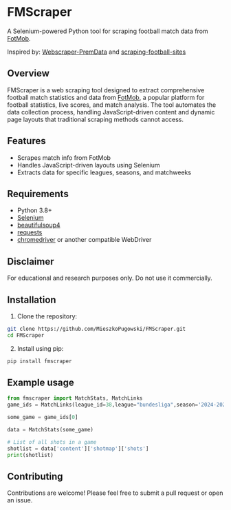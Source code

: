 # FMScraper

A Selenium-powered Python tool for scraping football match data from [FotMob](https://www.fotmob.com/).

Inspired by: [Webscraper-PremData](https://github.com/deanpatel2/Webscraper-PremData/tree/main) and [scraping-football-sites](https://github.com/axelbol/scraping-football-sites/tree/main)

## Overview
FMScraper is a web scraping tool designed to extract comprehensive football match statistics and data from [FotMob](https://www.fotmob.com/), a popular platform for football statistics, live scores, and match analysis. The tool automates the data collection process, handling JavaScript-driven content and dynamic page layouts that traditional scraping methods cannot access.

## Features

- Scrapes match info from FotMob
- Handles JavaScript-driven layouts using Selenium
- Extracts data for specific leagues, seasons, and matchweeks

## Requirements

- Python 3.8+
- [Selenium](https://selenium.dev/)
- [beautifulsoup4 ](https://pypi.org/project/beautifulsoup4/)
- [requests](https://pypi.org/project/requests/)
- [chromedriver](https://chromedriver.chromium.org/) or another compatible WebDriver

## Disclaimer
For educational and research purposes only. Do not use it commercially.

## Installation

1. Clone the repository:
```bash
git clone https://github.com/MieszkoPugowski/FMScraper.git
cd FMScraper
```

2. Install using pip:
```bash
pip install fmscraper
```
## Example usage
```python
from fmscraper import MatchStats, MatchLinks
game_ids = MatchLinks(league_id=38,league="bundesliga",season='2024-2025').get_matches_ids(32)

some_game = game_ids[0]

data = MatchStats(some_game)

# List of all shots in a game
shotlist = data['content']['shotmap']['shots']
print(shotlist)
```

## Contributing
Contributions are welcome! Please feel free to submit a pull request or open an issue.


